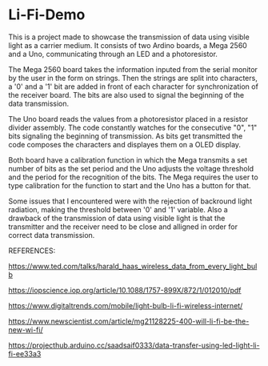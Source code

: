 # Li-Fi-Demo

This is a project made to showcase the transmission of data using visible light as a carrier medium.
It consists of two Ardino boards, a Mega 2560 and a Uno, communicating through an LED and a photoresistor.

The Mega 2560 board takes the information inputed from the serial monitor by the user in the form on strings. Then the strings are split into characters, a '0' and a '1' bit are added in front of each character for synchronization of the receiver board. The bits are also used to signal the beginning of the data transmission.

The Uno board reads the values from a photoresistor placed in a resistor divider assembly. The code constantly watches for the consecutive "0", "1" bits signaling the beginning of transmission. As bits get transmitted the code composes the characters and displayes them on a OLED display.

Both board have a calibration function in which the Mega transmits a set number of bits as the set period and the Uno adjusts the voltage threshold and the period for the recognition of the bits. The Mega requires the user to type calibration for the function to start and the Uno has a button for that.

Some issues that I encountered were with the rejection of backround light radiation, making the threshold between '0' and '1' variable. Also a drawback of the transmission of data using visible light is that the transmitter and the receiver need to be close and alligned in order for correct data transmission.

REFERENCES:

https://www.ted.com/talks/harald_haas_wireless_data_from_every_light_bulb 

https://iopscience.iop.org/article/10.1088/1757-899X/872/1/012010/pdf 

https://www.digitaltrends.com/mobile/light-bulb-li-fi-wireless-internet/ 

https://www.newscientist.com/article/mg21128225-400-will-li-fi-be-the-new-wi-fi/ 

https://projecthub.arduino.cc/saadsaif0333/data-transfer-using-led-light-li-fi-ee33a3 

